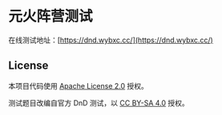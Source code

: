 # 元火阵营测试

在线测试地址：[https://dnd.wybxc.cc/](https://dnd.wybxc.cc/)

## License

本项目代码使用 [Apache License 2.0](LICENSE) 授权。

测试题目改编自官方 DnD 测试，以 [CC BY-SA 4.0](https://creativecommons.org/licenses/by-sa/4.0/) 授权。

